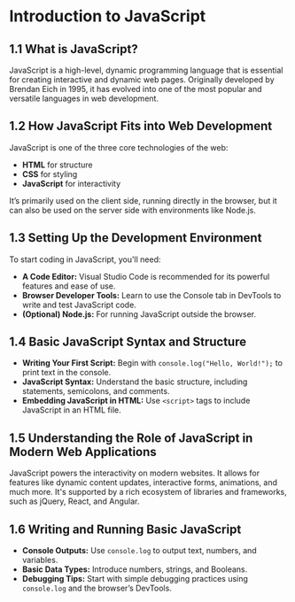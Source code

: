 
# Introduction to JavaScript

## 1.1 What is JavaScript?
JavaScript is a high-level, dynamic programming language that is essential for creating interactive and dynamic web pages. Originally developed by Brendan Eich in 1995, it has evolved into one of the most popular and versatile languages in web development.

## 1.2 How JavaScript Fits into Web Development
JavaScript is one of the three core technologies of the web:
- **HTML** for structure
- **CSS** for styling
- **JavaScript** for interactivity

It’s primarily used on the client side, running directly in the browser, but it can also be used on the server side with environments like Node.js.

## 1.3 Setting Up the Development Environment
To start coding in JavaScript, you'll need:
- **A Code Editor:** Visual Studio Code is recommended for its powerful features and ease of use.
- **Browser Developer Tools:** Learn to use the Console tab in DevTools to write and test JavaScript code.
- **(Optional) Node.js:** For running JavaScript outside the browser.

## 1.4 Basic JavaScript Syntax and Structure
- **Writing Your First Script:** Begin with `console.log("Hello, World!");` to print text in the console.
- **JavaScript Syntax:** Understand the basic structure, including statements, semicolons, and comments.
- **Embedding JavaScript in HTML:** Use `<script>` tags to include JavaScript in an HTML file.

## 1.5 Understanding the Role of JavaScript in Modern Web Applications
JavaScript powers the interactivity on modern websites. It allows for features like dynamic content updates, interactive forms, animations, and much more. It's supported by a rich ecosystem of libraries and frameworks, such as jQuery, React, and Angular.

## 1.6 Writing and Running Basic JavaScript
- **Console Outputs:** Use `console.log` to output text, numbers, and variables.
- **Basic Data Types:** Introduce numbers, strings, and Booleans.
- **Debugging Tips:** Start with simple debugging practices using `console.log` and the browser’s DevTools.
